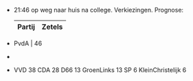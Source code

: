 - 21:46 	op weg naar huis na college. Verkiezingen. Prognose:
  
  Partij | Zetels
  ---- | ----
- PvdA | 46
-
- VVD 		        38
  CDA 		        28
  D66 		        13
  GroenLinks 		13
  SP		                   6
  KleinChristelijk     6